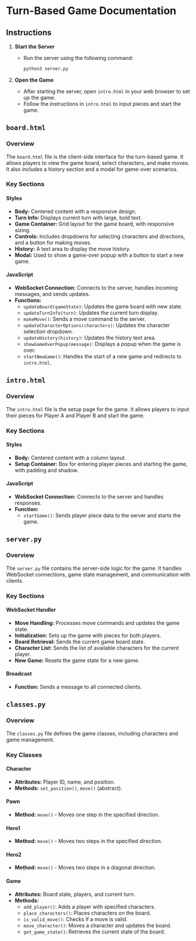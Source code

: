 # Turn-Based Game Documentation

## Instructions

1. **Start the Server**
   - Run the server using the following command:
     ```bash
     python3 server.py
     ```

2. **Open the Game**
   - After starting the server, open `intro.html` in your web browser to set up the game.
   - Follow the instructions in `intro.html` to input pieces and start the game.

## `board.html`

### Overview
The `board.html` file is the client-side interface for the turn-based game. It allows players to view the game board, select characters, and make moves. It also includes a history section and a modal for game-over scenarios.

### Key Sections

#### Styles
- **Body:** Centered content with a responsive design.
- **Turn Info:** Displays current turn with large, bold text.
- **Game Container:** Grid layout for the game board, with responsive sizing.
- **Controls:** Includes dropdowns for selecting characters and directions, and a button for making moves.
- **History:** A text area to display the move history.
- **Modal:** Used to show a game-over popup with a button to start a new game.

#### JavaScript
- **WebSocket Connection:** Connects to the server, handles incoming messages, and sends updates.
- **Functions:**
  - `updateBoard(gameState)`: Updates the game board with new state.
  - `updateTurnInfo(turn)`: Updates the current turn display.
  - `makeMove()`: Sends a move command to the server.
  - `updateCharacterOptions(characters)`: Updates the character selection dropdown.
  - `updateHistory(history)`: Updates the history text area.
  - `showGameOverPopup(message)`: Displays a popup when the game is over.
  - `startNewGame()`: Handles the start of a new game and redirects to `intro.html`.

## `intro.html`

### Overview
The `intro.html` file is the setup page for the game. It allows players to input their pieces for Player A and Player B and start the game.

### Key Sections

#### Styles
- **Body:** Centered content with a column layout.
- **Setup Container:** Box for entering player pieces and starting the game, with padding and shadow.

#### JavaScript
- **WebSocket Connection:** Connects to the server and handles responses.
- **Function:**
  - `startGame()`: Sends player piece data to the server and starts the game.

## `server.py`

### Overview
The `server.py` file contains the server-side logic for the game. It handles WebSocket connections, game state management, and communication with clients.

### Key Sections

#### WebSocket Handler
- **Move Handling:** Processes move commands and updates the game state.
- **Initialization:** Sets up the game with pieces for both players.
- **Board Retrieval:** Sends the current game board state.
- **Character List:** Sends the list of available characters for the current player.
- **New Game:** Resets the game state for a new game.

#### Broadcast
- **Function:** Sends a message to all connected clients.

## `classes.py`

### Overview
The `classes.py` file defines the game classes, including characters and game management.

### Key Classes

#### Character
- **Attributes:** Player ID, name, and position.
- **Methods:** `set_position()`, `move()` (abstract).

#### Pawn
- **Method:** `move()` - Moves one step in the specified direction.

#### Hero1
- **Method:** `move()` - Moves two steps in the specified direction.

#### Hero2
- **Method:** `move()` - Moves two steps in a diagonal direction.

#### Game
- **Attributes:** Board state, players, and current turn.
- **Methods:**
  - `add_player()`: Adds a player with specified characters.
  - `place_characters()`: Places characters on the board.
  - `is_valid_move()`: Checks if a move is valid.
  - `move_character()`: Moves a character and updates the board.
  - `get_game_state()`: Retrieves the current state of the board.
